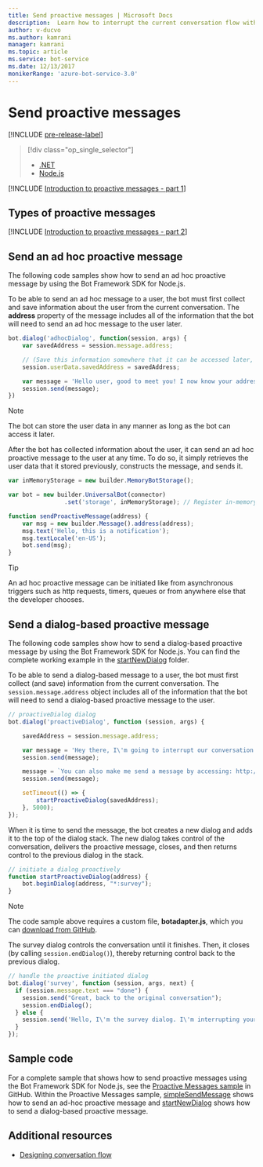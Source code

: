 ```yaml
---
title: Send proactive messages | Microsoft Docs
description:  Learn how to interrupt the current conversation flow with a proactive message using the Bot Framework SDK for Node.js
author: v-ducvo
ms.author: kamrani
manager: kamrani
ms.topic: article
ms.service: bot-service
ms.date: 12/13/2017
monikerRange: 'azure-bot-service-3.0'
---
```

# Send proactive messages
[!INCLUDE [pre-release-label](../includes/pre-release-label-v3.md)]

> [!div class="op_single_selector"]
> - [.NET](../dotnet/bot-builder-dotnet-proactive-messages.md)
> - [Node.js](../nodejs/bot-builder-nodejs-proactive-messages.md)

[!INCLUDE [Introduction to proactive messages - part 1](../includes/snippet-proactive-messages-intro-1.md)]

## Types of proactive messages

[!INCLUDE [Introduction to proactive messages - part 2](../includes/snippet-proactive-messages-intro-2.md)]

## Send an ad hoc proactive message

The following code samples show how to send an ad hoc proactive message by using the Bot Framework SDK for Node.js.

To be able to send an ad hoc message to a user, the bot must first collect and save information about the user from the current conversation. 
The **address** property of the message includes all of the information that the bot will need to send an ad hoc message to the user later. 

```javascript
bot.dialog('adhocDialog', function(session, args) {
    var savedAddress = session.message.address;

    // (Save this information somewhere that it can be accessed later, such as in a database, or session.userData)
    session.userData.savedAddress = savedAddress;

    var message = 'Hello user, good to meet you! I now know your address and can send you notifications in the future.';
    session.send(message);
})
```

> [!NOTE]
> The bot can store the user data in any manner as long as the bot can access it later.

After the bot has collected information about the user, it can send an ad hoc proactive message to the user at any time. 
To do so, it simply retrieves the user data that it stored previously, constructs the message, and sends it.

```javascript
var inMemoryStorage = new builder.MemoryBotStorage();

var bot = new builder.UniversalBot(connector)
                .set('storage', inMemoryStorage); // Register in-memory storage 

function sendProactiveMessage(address) {
    var msg = new builder.Message().address(address);
    msg.text('Hello, this is a notification');
    msg.textLocale('en-US');
    bot.send(msg);
}
```

> [!TIP]
> An ad hoc proactive message can be initiated like from 
> asynchronous triggers such as http requests, timers, queues or from anywhere else that the developer chooses.

## Send a dialog-based proactive message

The following code samples show how to send a dialog-based proactive message by using the Bot Framework SDK for Node.js. You can find the complete working example in the [startNewDialog](https://aka.ms/js-startnewdialog-sample-v3) folder.

To be able to send a dialog-based message to a user, the bot must first collect (and save) information from the current conversation. 
The `session.message.address` object includes all of the information that the bot will need to send a dialog-based proactive message to the user. 

```javascript
// proactiveDialog dialog
bot.dialog('proactiveDialog', function (session, args) {

    savedAddress = session.message.address;

    var message = 'Hey there, I\'m going to interrupt our conversation and start a survey in five seconds...';
    session.send(message);

    message = `You can also make me send a message by accessing: http://localhost:${server.address().port}/api/CustomWebApi`;
    session.send(message);

    setTimeout(() => {
        startProactiveDialog(savedAddress);
    }, 5000);
});
```

When it is time to send the message, the bot creates a new dialog and adds it to the top of the dialog stack. The new dialog takes control of the conversation, delivers the proactive message, closes, and then returns control to the previous dialog in the stack. 

```javascript
// initiate a dialog proactively 
function startProactiveDialog(address) {
    bot.beginDialog(address, "*:survey");
}
```

> [!NOTE]
> The code sample above requires a custom file, **botadapter.js**, which you can [download from GitHub](https://aka.ms/js-botadaptor-file-v3).

The survey dialog controls the conversation until it finishes. 
Then, it closes (by calling `session.endDialog()`), thereby returning control back to the previous dialog. 


```javascript
// handle the proactive initiated dialog
bot.dialog('survey', function (session, args, next) {
  if (session.message.text === "done") {
    session.send("Great, back to the original conversation");
    session.endDialog();
  } else {
    session.send('Hello, I\'m the survey dialog. I\'m interrupting your conversation to ask you a question. Type "done" to resume');
  }
});
```

## Sample code

For a complete sample that shows how to send proactive messages using the Bot Framework SDK for Node.js, see the <a href="https://aka.ms/js-proactivemessages-sample-v3" target="_blank">Proactive Messages sample</a> in GitHub. 
Within the Proactive Messages sample, <a href="https://aka.ms/js-simplesendmessage-sample-v3" target="_blank">simpleSendMessage</a> shows how to send an ad-hoc proactive message and <a href="https://aka.ms/js-startnewdialog-sample-v3" target="_blank">startNewDialog</a> shows how to send a dialog-based proactive message.

## Additional resources

- [Designing conversation flow](../bot-service-design-conversation-flow.md)
